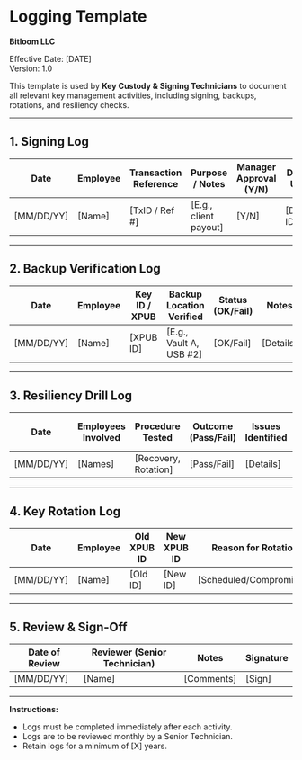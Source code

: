 # Logging Template
**Bitloom LLC**

Effective Date: [DATE]  
Version: 1.0

This template is used by **Key Custody & Signing Technicians** to document all relevant key management activities, including signing, backups, rotations, and resiliency checks.

---

## 1. Signing Log

| Date       | Employee | Transaction Reference | Purpose / Notes       | Manager Approval (Y/N) | Device Used |
|------------|----------|-----------------------|-----------------------|-------------------------|-------------|
| [MM/DD/YY] | [Name]   | [TxID / Ref #]        | [E.g., client payout] | [Y/N]                   | [Device ID] |

---

## 2. Backup Verification Log

| Date       | Employee | Key ID / XPUB | Backup Location Verified | Status (OK/Fail) | Notes |
|------------|----------|---------------|--------------------------|------------------|-------|
| [MM/DD/YY] | [Name]   | [XPUB ID]     | [E.g., Vault A, USB #2] | [OK/Fail]        | [Details] |

---

## 3. Resiliency Drill Log

| Date       | Employees Involved | Procedure Tested        | Outcome (Pass/Fail) | Issues Identified | Follow-Up Actions |
|------------|--------------------|-------------------------|---------------------|------------------|------------------|
| [MM/DD/YY] | [Names]            | [Recovery, Rotation]    | [Pass/Fail]         | [Details]        | [Next Steps]     |

---

## 4. Key Rotation Log

| Date       | Employee | Old XPUB ID | New XPUB ID | Reason for Rotation | Notes |
|------------|----------|-------------|-------------|---------------------|-------|
| [MM/DD/YY] | [Name]   | [Old ID]    | [New ID]    | [Scheduled/Compromised] | [Details] |

---

## 5. Review & Sign-Off

| Date of Review | Reviewer (Senior Technician) | Notes | Signature |
|----------------|------------------------------|-------|-----------|
| [MM/DD/YY]     | [Name]                       | [Comments] | [Sign] |

---

**Instructions:**  
- Logs must be completed immediately after each activity.  
- Logs are to be reviewed monthly by a Senior Technician.  
- Retain logs for a minimum of [X] years.  
